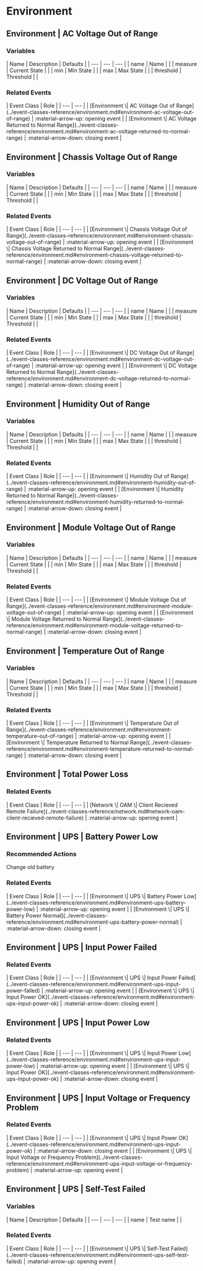 # Environment


## Environment | AC Voltage Out of Range




<h3>Variables</h3>
| Name | Description | Defaults |
| --- | --- | --- |
| name | Name |  |
| measure | Current State |  |
| min | Min State |  |
| max | Max State |  |
| threshold | Threshold |  |



<h3>Related Events</h3>
| Event Class | Role |
| --- | --- |
| [Environment \| AC Voltage Out of Range](../event-classes-reference/environment.md#environment-ac-voltage-out-of-range) | :material-arrow-up: opening event |
| [Environment \| AC Voltage Returned to Normal Range](../event-classes-reference/environment.md#environment-ac-voltage-returned-to-normal-range) | :material-arrow-down: closing event |



## Environment | Chassis Voltage Out of Range




<h3>Variables</h3>
| Name | Description | Defaults |
| --- | --- | --- |
| name | Name |  |
| measure | Current State |  |
| min | Min State |  |
| max | Max State |  |
| threshold | Threshold |  |



<h3>Related Events</h3>
| Event Class | Role |
| --- | --- |
| [Environment \| Chassis Voltage Out of Range](../event-classes-reference/environment.md#environment-chassis-voltage-out-of-range) | :material-arrow-up: opening event |
| [Environment \| Chassis Voltage Returned to Normal Range](../event-classes-reference/environment.md#environment-chassis-voltage-returned-to-normal-range) | :material-arrow-down: closing event |



## Environment | DC Voltage Out of Range




<h3>Variables</h3>
| Name | Description | Defaults |
| --- | --- | --- |
| name | Name |  |
| measure | Current State |  |
| min | Min State |  |
| max | Max State |  |
| threshold | Threshold |  |



<h3>Related Events</h3>
| Event Class | Role |
| --- | --- |
| [Environment \| DC Voltage Out of Range](../event-classes-reference/environment.md#environment-dc-voltage-out-of-range) | :material-arrow-up: opening event |
| [Environment \| DC Voltage Returned to Normal Range](../event-classes-reference/environment.md#environment-dc-voltage-returned-to-normal-range) | :material-arrow-down: closing event |



## Environment | Humidity Out of Range




<h3>Variables</h3>
| Name | Description | Defaults |
| --- | --- | --- |
| name | Name |  |
| measure | Current State |  |
| min | Min State |  |
| max | Max State |  |
| threshold | Threshold |  |



<h3>Related Events</h3>
| Event Class | Role |
| --- | --- |
| [Environment \| Humidity Out of Range](../event-classes-reference/environment.md#environment-humidity-out-of-range) | :material-arrow-up: opening event |
| [Environment \| Humidity Returned to Normal Range](../event-classes-reference/environment.md#environment-humidity-returned-to-normal-range) | :material-arrow-down: closing event |



## Environment | Module Voltage Out of Range




<h3>Variables</h3>
| Name | Description | Defaults |
| --- | --- | --- |
| name | Name |  |
| measure | Current State |  |
| min | Min State |  |
| max | Max State |  |
| threshold | Threshold |  |



<h3>Related Events</h3>
| Event Class | Role |
| --- | --- |
| [Environment \| Module Voltage Out of Range](../event-classes-reference/environment.md#environment-module-voltage-out-of-range) | :material-arrow-up: opening event |
| [Environment \| Module Voltage Returned to Normal Range](../event-classes-reference/environment.md#environment-module-voltage-returned-to-normal-range) | :material-arrow-down: closing event |



## Environment | Temperature Out of Range




<h3>Variables</h3>
| Name | Description | Defaults |
| --- | --- | --- |
| name | Name |  |
| measure | Current State |  |
| min | Min State |  |
| max | Max State |  |
| threshold | Threshold |  |



<h3>Related Events</h3>
| Event Class | Role |
| --- | --- |
| [Environment \| Temperature Out of Range](../event-classes-reference/environment.md#environment-temperature-out-of-range) | :material-arrow-up: opening event |
| [Environment \| Temperature Returned to Normal Range](../event-classes-reference/environment.md#environment-temperature-returned-to-normal-range) | :material-arrow-down: closing event |



## Environment | Total Power Loss





<h3>Related Events</h3>
| Event Class | Role |
| --- | --- |
| [Network \| OAM \| Client Recieved Remote Failure](../event-classes-reference/network.md#network-oam-client-recieved-remote-failure) | :material-arrow-up: opening event |



## Environment | UPS | Battery Power Low



<h3>Recommended Actions</h3>
Change old battery



<h3>Related Events</h3>
| Event Class | Role |
| --- | --- |
| [Environment \| UPS \| Battery Power Low](../event-classes-reference/environment.md#environment-ups-battery-power-low) | :material-arrow-up: opening event |
| [Environment \| UPS \| Battery Power Normal](../event-classes-reference/environment.md#environment-ups-battery-power-normal) | :material-arrow-down: closing event |



## Environment | UPS | Input Power Failed





<h3>Related Events</h3>
| Event Class | Role |
| --- | --- |
| [Environment \| UPS \| Input Power Failed](../event-classes-reference/environment.md#environment-ups-input-power-failed) | :material-arrow-up: opening event |
| [Environment \| UPS \| Input Power OK](../event-classes-reference/environment.md#environment-ups-input-power-ok) | :material-arrow-down: closing event |



## Environment | UPS | Input Power Low





<h3>Related Events</h3>
| Event Class | Role |
| --- | --- |
| [Environment \| UPS \| Input Power Low](../event-classes-reference/environment.md#environment-ups-input-power-low) | :material-arrow-up: opening event |
| [Environment \| UPS \| Input Power OK](../event-classes-reference/environment.md#environment-ups-input-power-ok) | :material-arrow-down: closing event |



## Environment | UPS | Input Voltage or Frequency Problem





<h3>Related Events</h3>
| Event Class | Role |
| --- | --- |
| [Environment \| UPS \| Input Power OK](../event-classes-reference/environment.md#environment-ups-input-power-ok) | :material-arrow-down: closing event |
| [Environment \| UPS \| Input Voltage or Frequency Problem](../event-classes-reference/environment.md#environment-ups-input-voltage-or-frequency-problem) | :material-arrow-up: opening event |



## Environment | UPS | Self-Test Failed




<h3>Variables</h3>
| Name | Description | Defaults |
| --- | --- | --- |
| name | Test name |  |



<h3>Related Events</h3>
| Event Class | Role |
| --- | --- |
| [Environment \| UPS \| Self-Test Failed](../event-classes-reference/environment.md#environment-ups-self-test-failed) | :material-arrow-up: opening event |


